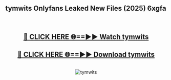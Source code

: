 <h2>tymwits Onlyfans Leaked New Files (2025) 6xgfa</h2>
<br>
<div align="center">
<h2><a href="https://mediafiles.top/tymwits&ref=git" rel="nofollow">🔴 CLICK HERE 🌐==►► Watch tymwits</a></h2>
<h2><a href="https://mediafiles.top/tymwits&ref=git" rel="nofollow">🔴 CLICK HERE 🌐==►► Download tymwits</a></h2>
<br>
<a href="https://mediafiles.top/tymwits&ref=git" rel="nofollow" data-target="animated-image.originalLink"><img src="https://i.ibb.co.com/xMMVF88/686577567.gif" alt="tymwits" style="max-width: 100%; display: inline-block;" data-target="animated-image.originalImage"></a>
</div>
<br>
<br>